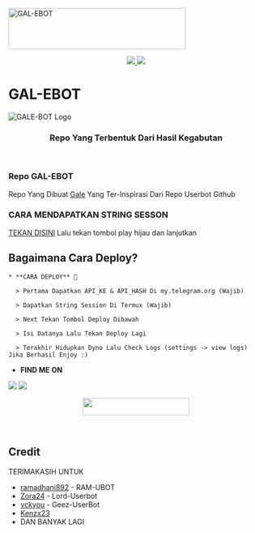 
<a href="https://cooltext.com"><img src="https://images.cooltext.com/5534665.png" width="350" height="81" alt="GAL-EBOT" /></a>

<p align="center">
  <a href="https://github.com/Zora24/Lord-Userbot/fork">
    <img src="https://img.shields.io/github/forks/Zora24/Lord-Userbot?label=Fork&style=social">
    
  </a>
  <a href="https://github.com/Zora24/Lord-Userbot">
    <img src="https://img.shields.io/github/stars/Zora24/Lord-Userbot?style=social">
  </a>
</p>  

# GAL-EBOT
![GALE-BOT Logo](https://telegra.ph/file/f356e4b0dde6e3b9ed00c.jpg)

<h3 align="center">Repo Yang Terbentuk Dari Hasil Kegabutan</h3>
<p align="center">&nbsp;</p>

### Repo GAL-EBOT
Repo Yang Dibuat [Gale](https://t.me/gstwne) Yang Ter-Inspirasi Dari Repo Userbot Github 


### CARA MENDAPATKAN STRING SESSON

[TEKAN DISINI](https://replit.com/@AL241/String-Sesson-Lord#pyproject.toml) Lalu tekan tombol play hijau dan lanjutkan

## Bagaimana Cara Deploy?

```
* **CARA DEPLOY** 🔧

  > Pertama Dapatkan API_KE & API_HASH Di my.telegram.org (Wajib)

  > Dapatkan String Session Di Termux (Wajib)

  > Next Tekan Tombol Deploy Dibawah

  > Isi Datanya Lalu Tekan Deploy Lagi

  > Terakhir Hidupkan Dyno Lalu Check Logs (settings -> view logs) Jika Berhasil Enjoy :)
```
* **FIND ME ON**

<p>
    <a href="https://t.me/gstwne" target="blank"><img src="https://img.shields.io/badge/@gstwne-30302f?style=flat&logo=telegram" /></a>
    <a href="https://instagram.com/Gstwn.77" target="blank"><img src="https://img.shields.io/badge/@gstwn.77_-30302f?style=flat&logo=instagram" /></a>
</p>

<p align="center"><a href="https://heroku.com/deploy?template=https://github.com/galeinst/GAL-EBOT/tree/GAL-EBOT"> <img src="https://img.shields.io/badge/Deploy%20Ke%20Heroku-magenta?style=flat&logo=heroku" width="210" height="34.45" /></a></p>

<br>
</p>

## Credit
TERIMAKASIH UNTUK

*   [ramadhani892](https://github.com/ramadhani892) - RAM-UBOT
*   [Zora24](https://github.com/Zora24) - Lord-Userbot
*   [vckyou](https://github.com/vckyou) - Geez-UserBot
*   [Kenzx23](https://github.com/kenzx23)
*   DAN BANYAK LAGI 
